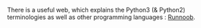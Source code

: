 There is a useful web, which explains the Python3 (& Python2) terminologies as well as other programming languages : [Runnoob](https://www.runoob.com/python/python-func-dir.html).
